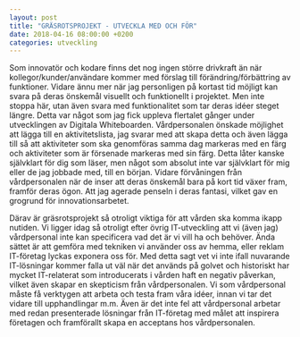 ```yaml
---
layout: post
title: "GRÄSROTSPROJEKT - UTVECKLA MED OCH FÖR"
date: 2018-04-16 08:00:00 +0200
categories: utveckling
---
```

Som innovatör och kodare finns det nog ingen större drivkraft än när kollegor/kunder/användare kommer med förslag till förändring/förbättring av funktioner. Vidare ännu mer när jag personligen på kortast tid möjligt kan svara på deras önskemål visuellt och funktionellt i projektet. Men inte stoppa här, utan även svara med funktionalitet som tar deras idéer steget längre. Detta var något som jag fick uppleva flertalet gånger under utvecklingen av Digitala Whiteboarden. Vårdpersonalen önskade möjlighet att lägga till en aktivitetslista, jag svarar med att skapa detta och även lägga till så att aktiviteter som ska genomföras samma dag markeras med en färg och aktiviteter som är försenade markeras med sin färg. Detta låter kanske självklart för dig som läser, men något som absolut inte var självklart för mig eller de jag jobbade med, till en början. Vidare förvåningen från vårdpersonalen när de inser att deras önskemål bara på kort tid växer fram, framför deras ögon. Att jag agerade penseln i deras fantasi, vilket gav en grogrund för innovationsarbetet.

Därav är gräsrotsprojekt så otroligt viktiga för att vården ska komma ikapp nutiden. Vi ligger idag så otroligt efter övrig IT-utveckling att vi (även jag) vårdpersonal inte kan specificera vad det är vi vill ha och behöver. Ända sättet är att gemföra med tekniken vi använder oss av hemma, eller reklam IT-företag lyckas exponera oss för. Med detta sagt vet vi inte ifall nuvarande IT-lösningar kommer falla ut väl när det används på golvet och historiskt har mycket IT-relaterat som introducerats i vården haft en negativ påverkan, vilket även skapar en skepticism från vårdpersonalen. Vi som vårdpersonal måste få verktygen att arbeta och testa fram våra idéer, innan vi tar det vidare till upphandlingar m.m. Även är det inte fel att vårdpersonal arbetar med redan presenterade lösningar från IT-företag med målet att inspirera företagen och framförallt skapa en acceptans hos vårdpersonalen.